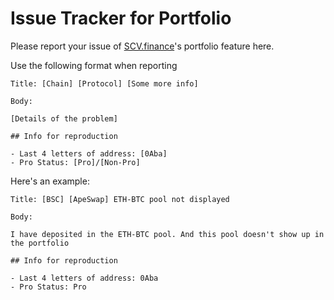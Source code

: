 # Issue Tracker for Portfolio

Please report your issue of [SCV.finance](https://scv.finance)'s portfolio feature here.

Use the following format when reporting

```
Title: [Chain] [Protocol] [Some more info]

Body:

[Details of the problem]

## Info for reproduction

- Last 4 letters of address: [0Aba]
- Pro Status: [Pro]/[Non-Pro]
```

Here's an example:

```
Title: [BSC] [ApeSwap] ETH-BTC pool not displayed

Body:

I have deposited in the ETH-BTC pool. And this pool doesn't show up in the portfolio

## Info for reproduction

- Last 4 letters of address: 0Aba
- Pro Status: Pro
```
